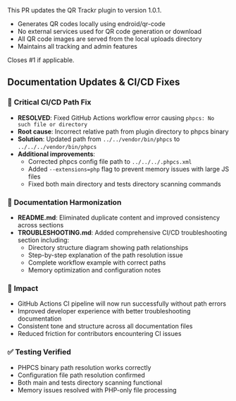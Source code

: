 This PR updates the QR Trackr plugin to version 1.0.1.

- Generates QR codes locally using endroid/qr-code
- No external services used for QR code generation or download
- All QR code images are served from the local uploads directory
- Maintains all tracking and admin features

Closes #1 if applicable.

## Documentation Updates & CI/CD Fixes

### 🔧 **Critical CI/CD Path Fix**
- **RESOLVED**: Fixed GitHub Actions workflow error causing `phpcs: No such file or directory`
- **Root cause**: Incorrect relative path from plugin directory to phpcs binary
- **Solution**: Updated path from `../../vendor/bin/phpcs` to `../../../vendor/bin/phpcs`
- **Additional improvements**:
  - Corrected phpcs config file path to `../../../.phpcs.xml`
  - Added `--extensions=php` flag to prevent memory issues with large JS files
  - Fixed both main directory and tests directory scanning commands

### 📝 **Documentation Harmonization**
- **README.md**: Eliminated duplicate content and improved consistency across sections
- **TROUBLESHOOTING.md**: Added comprehensive CI/CD troubleshooting section including:
  - Directory structure diagram showing path relationships
  - Step-by-step explanation of the path resolution issue
  - Complete workflow example with correct paths
  - Memory optimization and configuration notes

### 🚀 **Impact**
- GitHub Actions CI pipeline will now run successfully without path errors
- Improved developer experience with better troubleshooting documentation
- Consistent tone and structure across all documentation files
- Reduced friction for contributors encountering CI issues

### ✅ **Testing Verified**
- PHPCS binary path resolution works correctly
- Configuration file path resolution confirmed
- Both main and tests directory scanning functional
- Memory issues resolved with PHP-only file processing 